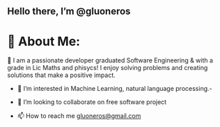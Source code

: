 ## Hello there, I’m @gluoneros


# 👤 About Me:
🚀 I am a passionate developer graduated Software Engineering & with a grade in Lic Maths and phisycs! I enjoy solving problems and creating solutions that make a positive impact.
- 👀 I’m interested in Machine Learning, natural language processing.- 
- 💞️ I’m looking to collaborate on free software project

  
- 📫 How to reach me gluoneros@gmail.com

<!---
gluoneros/gluoneros is a ✨ special ✨ repository because its `README.md` (this file) appears on your GitHub profile.
You can click the Preview link to take a look at your changes.
--->
